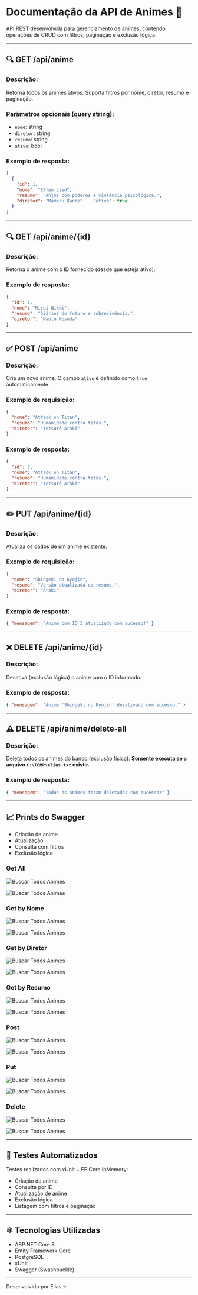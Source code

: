 # Documentação da API de Animes 🌟

API REST desenvolvida para gerenciamento de animes, contendo operações de CRUD com filtros, paginação e exclusão lógica.

---

## 🔍 GET /api/anime

### Descrição:

Retorna todos os animes ativos. Suporta filtros por nome, diretor, resumo e paginação.

### Parâmetros opcionais (query string):

* `nome`: string
* `diretor`: string
* `resumo`: string
* `ativo`: bool

### Exemplo de resposta:

```json
[
  {
    "id": 1,
    "nome": "Elfen Lied",
    "resumo": "Anjos com poderes e violência psicológica.",
    "diretor": "Mamoru Kanbe"    "ativo": true
  }
]
```

---

## 🔍 GET /api/anime/{id}

### Descrição:

Retorna o anime com o ID fornecido (desde que esteja ativo).

### Exemplo de resposta:

```json
{
  "id": 1,
  "nome": "Mirai Nikki",
  "resumo": "Diários do futuro e sobrevivência.",
  "diretor": "Naoto Hosoda"
}
```

---

## ✅ POST /api/anime

### Descrição:

Cria um novo anime. O campo `ativo` é definido como `true` automaticamente.

### Exemplo de requisição:

```json
{
  "nome": "Attack on Titan",
  "resumo": "Humanidade contra titãs.",
  "diretor": "Tetsurō Araki"
}
```

### Exemplo de resposta:

```json
{
  "id": 3,
  "nome": "Attack on Titan",
  "resumo": "Humanidade contra titãs.",
  "diretor": "Tetsurō Araki"
}
```

---

## ✏️ PUT /api/anime/{id}

### Descrição:

Atualiza os dados de um anime existente.

### Exemplo de requisição:

```json
{
  "nome": "Shingeki no Kyojin",
  "resumo": "Versão atualizada do resumo.",
  "diretor": "Araki"
}
```

### Exemplo de resposta:

```json
{ "mensagem": "Anime com ID 3 atualizado com sucesso!" }
```

---

## ❌ DELETE /api/anime/{id}

### Descrição:

Desativa (exclusão lógica) o anime com o ID informado.

### Exemplo de resposta:

```json
{ "mensagem": "Anime 'Shingeki no Kyojin' desativado com sucesso." }
```

---

## ⚠️ DELETE /api/anime/delete-all

### Descrição:

Deleta todos os animes do banco (exclusão física). **Somente executa se o arquivo `C:\TEMP\elias.txt` existir.**

### Exemplo de resposta:

```json
{ "mensagem": "Todos os animes foram deletados com sucesso!" }
```

---

## 📈 Prints do Swagger

* Criação de anime
* Atualização
* Consulta com filtros
* Exclusão lógica

### Get All
![Buscar Todos Animes](ProjetoProtech.API/ProjetoProtech.Tests/TestResults/Get/Get-All-Animes.png)

![Buscar Todos Animes](ProjetoProtech.API/ProjetoProtech.Tests/TestResults/Get/Get-All-Animes-Response.png)

### Get by Nome
![Buscar Todos Animes](ProjetoProtech.API/ProjetoProtech.Tests/TestResults/Get/Get-By-Nome.png)

![Buscar Todos Animes](ProjetoProtech.API/ProjetoProtech.Tests/TestResults/Get/Get-By-Nome-Response.png)

### Get by Diretor
![Buscar Todos Animes](ProjetoProtech.API/ProjetoProtech.Tests/TestResults/Get/Get-By-Diretor.png)

![Buscar Todos Animes](ProjetoProtech.API/ProjetoProtech.Tests/TestResults/Get/Get-By-Diretor-Response.png)

### Get by Resumo
![Buscar Todos Animes](ProjetoProtech.API/ProjetoProtech.Tests/TestResults/Get/Get-By-Resumo.png)

![Buscar Todos Animes](ProjetoProtech.API/ProjetoProtech.Tests/TestResults/Get/Get-By-Resumo-Response.png)

### Post
![Buscar Todos Animes](ProjetoProtech.API/ProjetoProtech.Tests/TestResults/Post/Post.png)

![Buscar Todos Animes](ProjetoProtech.API/ProjetoProtech.Tests/TestResults/Post/Post-Response.png)

### Put
![Buscar Todos Animes](ProjetoProtech.API/ProjetoProtech.Tests/TestResults/Put/Put-AOT.png)

![Buscar Todos Animes](ProjetoProtech.API/ProjetoProtech.Tests/TestResults/Put/Put-AOT-Response.png)

### Delete
![Buscar Todos Animes](ProjetoProtech.API/ProjetoProtech.Tests/TestResults/Delete/Delete-AOT.png)

![Buscar Todos Animes](ProjetoProtech.API/ProjetoProtech.Tests/TestResults/Put/Delete-AOT-Response.png)

---

## 🔧 Testes Automatizados

Testes realizados com xUnit + EF Core InMemory:

* Criação de anime
* Consulta por ID
* Atualização de anime
* Exclusão lógica
* Listagem com filtros e paginação

---

## ⚛️ Tecnologias Utilizadas

* ASP.NET Core 8
* Entity Framework Core
* PostgreSQL
* xUnit
* Swagger (Swashbuckle)

---

Desenvolvido por Elias ✨
